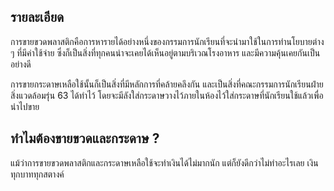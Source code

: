 ## รายละเอียด
การขายขวดพลาสติกคือการหารายได้อย่างหนึ่งของกรรมการนักเรียนที่จะนำมาใช้ในการทำนโยบายต่าง ๆ ที่มีค่าใช้จ่าย ซึ่งก็เป็นสิ่งที่ทุกคนน่าจะเคยได้เห็นอยู่ตามบริเวณโรงอาหาร และมีความคุ้นเคยกันเป็นอย่างดี

การขายกระดาษเหลือใช้นั้นก็เป็นสิ่งที่มีหลักการที่คล้ายคลึงกัน และเป็นสิ่งที่คณะกรรมการนักเรียนฝ่ายสิ่งแวดล้อมรุ่น 63 ได้ทำไว้ โดยจะมีลังใส่กระดาษวางไว้ภายในห้องไว้ใส่กระดาษที่นักเรียนใช้แล้วเพื่อนำไปขาย

## ทำไมต้องขายขวดและกระดาษ ?
แม้ว่าการขายขวดพลาสติกและกระดาษเหลือใช้จะทำเงินได้ไม่มากนัก แต่ก็ยังดีกว่าไม่ทำอะไรเลย เงินทุกบาททุกสตางค์
<!--stackedit_data:
eyJoaXN0b3J5IjpbMTUzNTYwMjM0Niw2MDMxMjE2OSwxNTQ2ND
I3NjY2LC0xMzU3NDUyOTQwLC0yMDg4NzQ2NjEyXX0=
-->